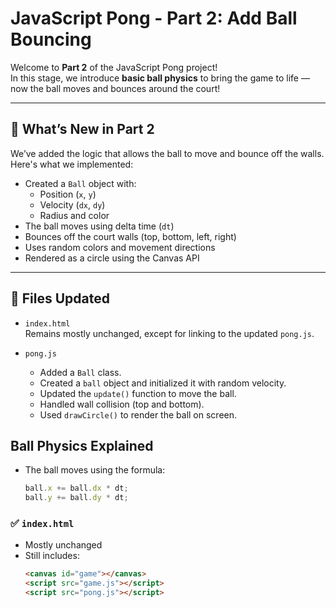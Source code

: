 # JavaScript Pong - Part 2: Add Ball Bouncing

Welcome to **Part 2** of the JavaScript Pong project!  
In this stage, we introduce **basic ball physics** to bring the game to life — now the ball moves and bounces around the court!

---

## 🎯 What’s New in Part 2

We’ve added the logic that allows the ball to move and bounce off the walls. Here's what we implemented:

- Created a `Ball` object with:
  - Position (`x`, `y`)
  - Velocity (`dx`, `dy`)
  - Radius and color
- The ball moves using delta time (`dt`)
- Bounces off the court walls (top, bottom, left, right)
- Uses random colors and movement directions
- Rendered as a circle using the Canvas API

---

## 🔧 Files Updated
- `index.html`  
  Remains mostly unchanged, except for linking to the updated `pong.js`.

- `pong.js`  
  - Added a `Ball` class.
  - Created a `ball` object and initialized it with random velocity.
  - Updated the `update()` function to move the ball.
  - Handled wall collision (top and bottom).
  - Used `drawCircle()` to render the ball on screen.

##  Ball Physics Explained

- The ball moves using the formula:
  ```js
  ball.x += ball.dx * dt;
  ball.y += ball.dy * dt;  
### ✅ `index.html`

- Mostly unchanged
- Still includes:
  ```html
  <canvas id="game"></canvas>
  <script src="game.js"></script>
  <script src="pong.js"></script>
